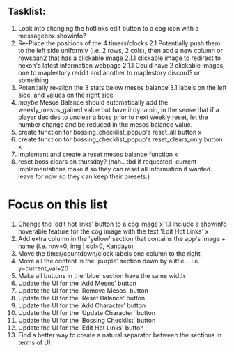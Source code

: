 ## Tasklist:

1. Look into changing the hotlinks edit button to a cog icon with a messagebox.showinfo?
2. Re-Place the positions of the 4 timers/clocks
2.1 Potentially push them to the left side uniformly (i.e. 2 rows, 2 cols), then add a new column or rowspan2 that has a clickable image
2.1.1 clickable image to redirect to nexon's latest information webpage
2.1.1 Could have 2 clickable images, one to maplestory reddit and another to maplestory discord? or something
3. Potentially re-align the 3 stats below mesos balance
3.1 labels on the left side, and values on the right side
4. *maybe* Mesos Balance should automatically add the weekly_mesos_gained value but have it dynamic, 
in the sense that if a player decides to unclear a boss prior to next weekly reset, let the number change and be reduced in the 
mesos balance value.
5. create function for bossing_checklist_popup's reset_all button x
6. create function for bossing_checklist_popup's reset_clears_only button x
7. implement and create a reset mesos balance function x 
8. reset boss clears on thursday? (nah.. tbd if requested. current implementations make it so they can reset all information if wanted. leave for now so they can keep their presets.)




# Focus on this list
1. Change the 'edit hot links' button to a cog image x 
1.1 Include a showinfo hoverable feature for the cog image with the text 'Edit Hot Links' x
2. Add extra column in the 'yellow' section that contains the app's image + name (i.e. row=0, img | col=0, Kandayo)
3. Move the timer/countdown/clock labels one column to the right
4. Move all the content in the 'purple' section down by alittle... i.e. y=current_val+20
5. Make all buttons in the 'blue' section have the same width
6. Update the UI for the 'Add Mesos' button 
7. Update the UI for the 'Remove Mesos' button
8. Update the UI for the 'Reset Balance' button
9. Update the UI for the 'Add Character' button
10. Update the UI for the 'Update Character' button
11. Update the UI for the 'Bossing Checklist' button
12. Update the UI for the 'Edit Hot Links' button
13. Find a better way to create a natural separator between the sections in terms of UI
